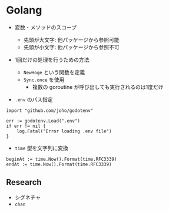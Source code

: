# Golang
- 変数・メソッドのスコープ
    - 先頭が大文字: 他パッケージから参照可能
    - 先頭が小文字: 他パッケージから参照不可
- 1回だけの処理を行うための方法
    - `NewHoge` という関数を定義
    - `Sync.once` を使用
        - 複数の goroutine が呼び出しても実行されるのは1度だけ

- `.env` のパス指定
```
import "github.com/joho/godotenv"

err := godotenv.Load(".env")
if err != nil {
	log.Fatal("Error loading .env file")
}
```

- `time` 型を文字列に変換
```
beginAt := time.Now().Format(time.RFC3339)
endAt := time.Now().Format(time.RFC3339)
```

## Research
- シグネチャ
- `chan`


